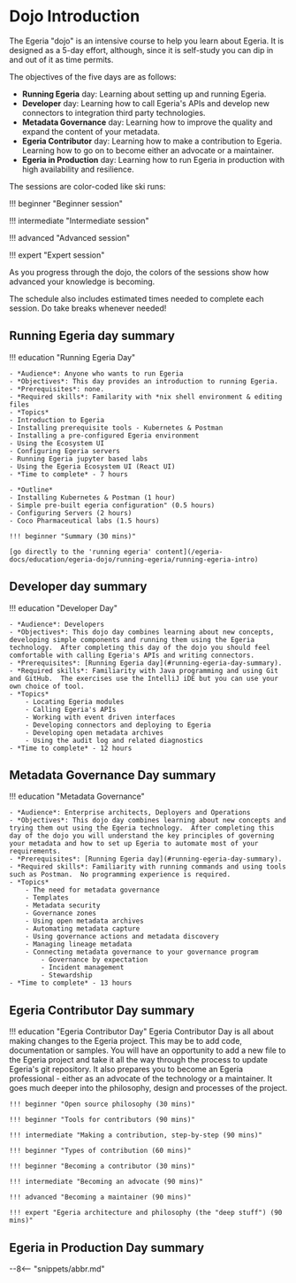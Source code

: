 <!-- SPDX-License-Identifier: CC-BY-4.0 -->
<!-- Copyright Contributors to the Egeria project 2022. -->

# Dojo Introduction

The Egeria "dojo" is an intensive course to help you learn about Egeria. It is designed as a 5-day effort, although, since it is self-study you can dip in and out of it as time permits.

The objectives of the five days are as follows:

- **Running Egeria** day: Learning about setting up and running Egeria.
- **Developer** day: Learning how to call Egeria's APIs and develop new connectors to integration third party technologies.
- **Metadata Governance** day: Learning how to improve the quality and expand the content of your metadata.
- **Egeria Contributor** day: Learning how to make a contribution to Egeria. Learning how to go on to become either an advocate or a maintainer.
- **Egeria in Production** day: Learning how to run Egeria in production with high availability and resilience.

The sessions are color-coded like ski runs:

!!! beginner "Beginner session"

!!! intermediate "Intermediate session"

!!! advanced "Advanced session"

!!! expert "Expert session"

As you progress through the dojo, the colors of the sessions show how advanced your knowledge is becoming.

The schedule also includes estimated times needed to complete each session. Do take breaks whenever needed!

## Running Egeria day summary

!!! education "Running Egeria Day"

    - *Audience*: Anyone who wants to run Egeria 
    - *Objectives*: This day provides an introduction to running Egeria.
    - *Prerequisites*: none.
    - *Required skills*: Familarity with *nix shell environment & editing files
    - *Topics*
    - Introduction to Egeria
    - Installing prerequisite tools - Kubernetes & Postman
    - Installing a pre-configured Egeria environment
    - Using the Ecosystem UI
    - Configuring Egeria servers
    - Running Egeria jupyter based labs
    - Using the Egeria Ecosystem UI (React UI)
    - *Time to complete* - 7 hours
      
    - *Outline*
    - Installing Kubernetes & Postman (1 hour)
    - Simple pre-built egeria configuration" (0.5 hours)
    - Configuring Servers (2 hours)
    - Coco Pharmaceutical labs (1.5 hours)

    !!! beginner "Summary (30 mins)"

    [go directly to the 'running egeria' content](/egeria-docs/education/egeria-dojo/running-egeria/running-egeria-intro)

## Developer day summary

!!! education "Developer Day"
    
    - *Audience*: Developers
    - *Objectives*: This dojo day combines learning about new concepts, developing simple components and running them using the Egeria technology.  After completing this day of the dojo you should feel comfortable with calling Egeria's APIs and writing connectors.
    - *Prerequisites*: [Running Egeria day](#running-egeria-day-summary).
    - *Required skills*: Familiarity with Java programming and using Git and GitHub.  The exercises use the IntelliJ iDE but you can use your own choice of tool.
    - *Topics*
        - Locating Egeria modules
        - Calling Egeria's APIs
        - Working with event driven interfaces
        - Developing connectors and deploying to Egeria
        - Developing open metadata archives
        - Using the audit log and related diagnostics
    - *Time to complete* - 12 hours

    
## Metadata Governance Day summary

!!! education "Metadata Governance"

    - *Audience*: Enterprise architects, Deployers and Operations
    - *Objectives*: This dojo day combines learning about new concepts and trying them out using the Egeria technology.  After completing this day of the dojo you will understand the key principles of governing your metadata and how to set up Egeria to automate most of your requirements.
    - *Prerequisites*: [Running Egeria day](#running-egeria-day-summary).
    - *Required skills*: Familiarity with running commands and using tools such as Postman.  No programming experience is required.
    - *Topics*
        - The need for metadata governance
        - Templates
        - Metadata security
        - Governance zones
        - Using open metadata archives
        - Automating metadata capture
        - Using governance actions and metadata discovery
        - Managing lineage metadata
        - Connecting metadata governance to your governance program
            - Governance by expectation
            - Incident management
            - Stewardship
    - *Time to complete* - 13 hours
      


## Egeria Contributor Day summary

!!! education "Egeria Contributor Day"
    Egeria Contributor Day is all about making changes to the Egeria project. This may be to add code, documentation or samples. You will have an opportunity to add a new file to the Egeria project and take it all the way through the process to update Egeria's git repository. It also prepares you to become an Egeria professional - either as an advocate of the technology or a maintainer. It goes much deeper into the philosophy, design and processes of the project.

    !!! beginner "Open source philosophy (30 mins)"

    !!! beginner "Tools for contributors (90 mins)"

    !!! intermediate "Making a contribution, step-by-step (90 mins)"

    !!! beginner "Types of contribution (60 mins)"

    !!! beginner "Becoming a contributor (30 mins)"

    !!! intermediate "Becoming an advocate (90 mins)"

    !!! advanced "Becoming a maintainer (90 mins)"

    !!! expert "Egeria architecture and philosophy (the "deep stuff") (90 mins)"

## Egeria in Production Day summary


--8<-- "snippets/abbr.md"
